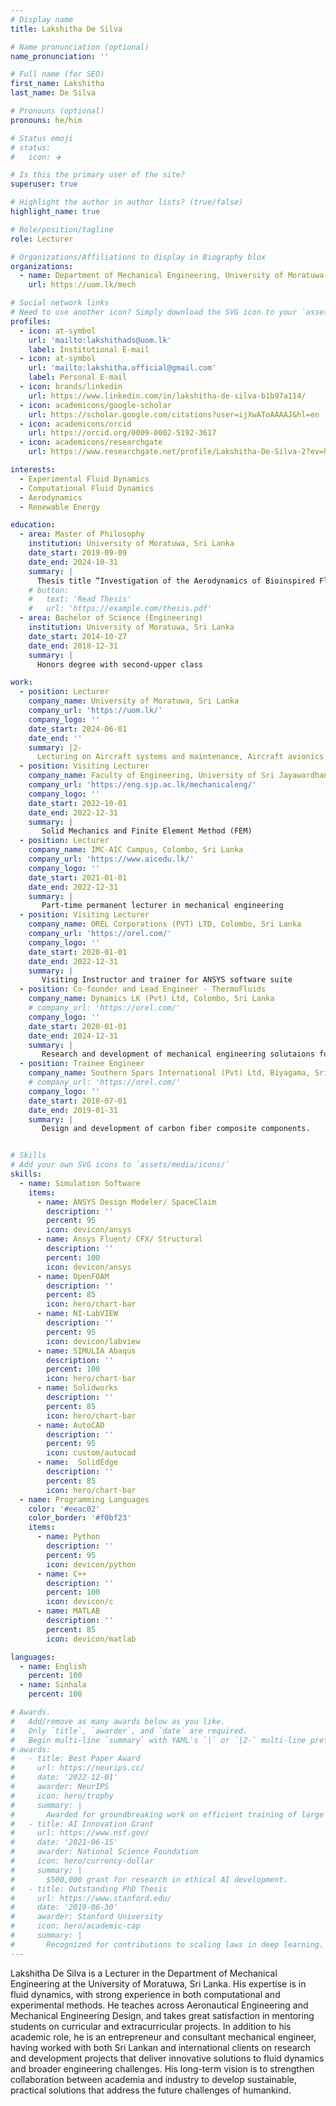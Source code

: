 ```yaml
---
# Display name
title: Lakshitha De Silva

# Name pronunciation (optional)
name_pronunciation: ''

# Full name (for SEO)
first_name: Lakshitha
last_name: De Silva

# Pronouns (optional)
pronouns: he/him

# Status emoji
# status:
#   icon: ✈️

# Is this the primary user of the site?
superuser: true

# Highlight the author in author lists? (true/false)
highlight_name: true

# Role/position/tagline
role: Lecturer

# Organizations/Affiliations to display in Biography blox
organizations:
  - name: Department of Mechanical Engineering, University of Moratuwa, Sri Lanka
    url: https://uom.lk/mech

# Social network links
# Need to use another icon? Simply download the SVG icon to your `assets/media/icons/` folder.
profiles:
  - icon: at-symbol
    url: 'mailto:lakshithads@uom.lk'
    label: Institutional E-mail
  - icon: at-symbol
    url: 'mailto:lakshitha.official@gmail.com'
    label: Personal E-mail
  - icon: brands/linkedin
    url: https://www.linkedin.com/in/lakshitha-de-silva-b1b97a114/
  - icon: academicons/google-scholar
    url: https://scholar.google.com/citations?user=ijXwAToAAAAJ&hl=en
  - icon: academicons/orcid
    url: https://orcid.org/0009-0002-5192-3617
  - icon: academicons/researchgate
    url: https://www.researchgate.net/profile/Lakshitha-De-Silva-2?ev=hdr_xprf

interests:
  - Experimental Fluid Dynamics
  - Computational Fluid Dynamics
  - Aerodynamics
  - Renewable Energy

education:
  - area: Master of Philosophy
    institution: University of Moratuwa, Sri Lanka
    date_start: 2019-09-09
    date_end: 2024-10-31
    summary: |
      Thesis title ”Investigation of the Aerodynamics of Bioinspired Flapping Wings”. Experimental and computational investigation of pitching and plunging wings inspired by kinematics of birds to improve future Flapping Wing Bioinspired Aerial Vehicles (FWBAVs) performance.
    # button:
    #   text: 'Read Thesis'
    #   url: 'https://example.com/thesis.pdf'
  - area: Bachelor of Science (Engineering)
    institution: University of Moratuwa, Sri Lanka
    date_start: 2014-10-27
    date_end: 2018-12-31
    summary: |
      Honors degree with second-upper class

work:
  - position: Lecturer
    company_name: University of Moratuwa, Sri Lanka
    company_url: 'https://uom.lk/'
    company_logo: ''
    date_start: 2024-06-01
    date_end: ''
    summary: |2-
      Lecturing on Aircraft systems and maintenance, Aircraft avionics and human factors, Aerodynamics. Project Supervision of Glider and UAV design project (2nd and 3rd year students), Aircraft design project (3rd year students), Final year projects (4th year students)
  - position: Visiting Lecturer
    company_name: Faculty of Engineering, University of Sri Jayawardhanapura, Sri Lanka
    company_url: 'https://eng.sjp.ac.lk/mechanicaleng/'
    company_logo: ''
    date_start: 2022-10-01
    date_end: 2022-12-31
    summary: |
       Solid Mechanics and Finite Element Method (FEM)
  - position: Lecturer
    company_name: IMC-AIC Campus, Colombo, Sri Lanka
    company_url: 'https://www.aicedu.lk/'
    company_logo: ''
    date_start: 2021-01-01
    date_end: 2022-12-31
    summary: |
       Part-time permanent lecturer in mechanical engineering
  - position: Visiting Lecturer
    company_name: OREL Corporations (PVT) LTD, Colombo, Sri Lanka
    company_url: 'https://orel.com/'
    company_logo: ''
    date_start: 2020-01-01
    date_end: 2022-12-31
    summary: |
       Visiting Instructor and trainer for ANSYS software suite
  - position: Co-founder and Lead Engineer - ThermoFluids
    company_name: Dynamics LK (Pvt) Ltd, Colombo, Sri Lanka
    # company_url: 'https://orel.com/'
    company_logo: ''
    date_start: 2020-01-01
    date_end: 2024-12-31
    summary: |
       Research and development of mechanical engineering solutaions for local and international clients.
  - position: Trainee Engineer
    company_name: Southern Spars International (Pvt) Ltd, Biyagama, Sri Lanka
    # company_url: 'https://orel.com/'
    company_logo: ''
    date_start: 2018-07-01
    date_end: 2019-01-31
    summary: |
       Design and development of carbon fiber composite components.


# Skills
# Add your own SVG icons to `assets/media/icons/`
skills:
  - name: Simulation Software
    items:
      - name: ANSYS Design Modeler/ SpaceClaim
        description: ''
        percent: 95
        icon: devicon/ansys
      - name: Ansys Fluent/ CFX/ Structural
        description: ''
        percent: 100
        icon: devicon/ansys
      - name: OpenFOAM
        description: ''
        percent: 85
        icon: hero/chart-bar
      - name: NI-LabVIEW
        description: ''
        percent: 95
        icon: devicon/labview
      - name: SIMULIA Abaqus
        description: ''
        percent: 100
        icon: hero/chart-bar
      - name: Solidworks
        description: ''
        percent: 85
        icon: hero/chart-bar
      - name: AutoCAD
        description: ''
        percent: 95
        icon: custom/autocad
      - name:  SolidEdge
        description: ''
        percent: 85
        icon: hero/chart-bar
  - name: Programming Languages
    color: '#eeac02'
    color_border: '#f0bf23'
    items:
      - name: Python
        description: ''
        percent: 95
        icon: devicon/python
      - name: C++
        description: ''
        percent: 100
        icon: devicon/c
      - name: MATLAB
        description: ''
        percent: 85
        icon: devicon/matlab

languages:
  - name: English
    percent: 100
  - name: Sinhala
    percent: 100

# Awards.
#   Add/remove as many awards below as you like.
#   Only `title`, `awarder`, and `date` are required.
#   Begin multi-line `summary` with YAML's `|` or `|2-` multi-line prefix and indent 2 spaces below.
# awards:
#   - title: Best Paper Award
#     url: https://neurips.cc/
#     date: '2022-12-01'
#     awarder: NeurIPS
#     icon: hero/trophy
#     summary: |
#       Awarded for groundbreaking work on efficient training of large models.
#   - title: AI Innovation Grant
#     url: https://www.nsf.gov/
#     date: '2021-06-15'
#     awarder: National Science Foundation
#     icon: hero/currency-dollar
#     summary: |
#       $500,000 grant for research in ethical AI development.
#   - title: Outstanding PhD Thesis
#     url: https://www.stanford.edu/
#     date: '2019-06-30'
#     awarder: Stanford University
#     icon: hero/academic-cap
#     summary: |
#       Recognized for contributions to scaling laws in deep learning.
---
```


Lakshitha De Silva is a Lecturer in the Department of Mechanical Engineering at the University of Moratuwa, Sri Lanka. His expertise is in fluid dynamics, with strong experience in both computational and experimental methods. He teaches across Aeronautical Engineering and Mechanical Engineering Design, and takes great satisfaction in mentoring students on curricular and extracurricular projects. In addition to his academic role, he is an entrepreneur and consultant mechanical engineer, having worked with both Sri Lankan and international clients on research and development projects that deliver innovative solutions to fluid dynamics and broader engineering challenges. His long-term vision is to strengthen collaboration between academia and industry to develop sustainable, practical solutions that address the future challenges of humankind.
